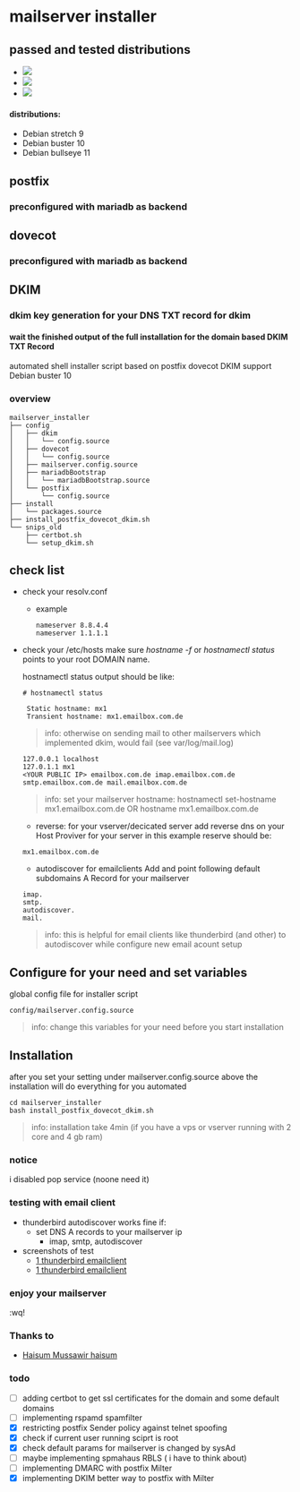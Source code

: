 
# mailserver installer 

## passed and tested distributions
 - ![](https://img.shields.io/badge/debian_9-stretch-green)
 - ![](https://img.shields.io/badge/debian_10-buster-green)
 - ![](https://img.shields.io/badge/debian_11-bullseye-green)
   
#### distributions:
- Debian stretch 9
- Debian buster 10
- Debian bullseye 11

## postfix 
### preconfigured with mariadb as backend
## dovecot
### preconfigured with mariadb as backend
## DKIM
### dkim key generation for your DNS TXT record for dkim
#### wait the finished output of the full installation for the domain based DKIM TXT Record

automated shell installer script based on postfix dovecot DKIM support Debian buster 10

### overview
```
mailserver_installer
├── config
│   ├── dkim
│   │   └── config.source
│   ├── dovecot
│   │   └── config.source
│   ├── mailserver.config.source
│   ├── mariadbBootstrap
│   │   └── mariadbBootstrap.source
│   └── postfix
│       └── config.source
├── install
│   └── packages.source
├── install_postfix_dovecot_dkim.sh
└── snips_old
    ├── certbot.sh
    └── setup_dkim.sh
```

## check list
- check your resolv.conf
  - example 
    ```
    nameserver 8.8.4.4
    nameserver 1.1.1.1
    ```
- check your /etc/hosts
  make sure _hostname_ _-f_ or _hostnamectl_ _status_ points to your root DOMAIN name.
  
  hostnamectl status output should be like:
  ```
  # hostnamectl status
  
   Static hostname: mx1
   Transient hostname: mx1.emailbox.com.de
  ```
  >info: otherwise on sending mail to other mailservers which implemented dkim, would fail (see var/log/mail.log)

  ```
  127.0.0.1	localhost
  127.0.1.1	mx1
  <YOUR PUBLIC IP> emailbox.com.de imap.emailbox.com.de smtp.emailbox.com.de mail.emailbox.com.de
  ```
  >info: set your mailserver hostname: hostnamectl set-hostname mx1.emailbox.com.de OR hostname mx1.emailbox.com.de

  - reverse: for your vserver/decicated server add reverse dns on your  Host Proviver for your server
  in this example reserve should be:
  ```
  mx1.emailbox.com.de
  ```  
  - autodiscover for emailclients
  Add and point following default subdomains A Record for your mailserver
  ```
  imap.
  smtp.
  autodiscover.
  mail.
  ```
  >info: this is helpful for email clients like thunderbird (and other) to autodiscover while configure new email acount setup
  >
## Configure for your need and set variables
global config file for installer script
```
config/mailserver.config.source
```
> info: change this variables for your need before you start installation

## Installation
after you set your setting under mailserver.config.source above the installation will do everything for you automated
```
cd mailserver_installer
bash install_postfix_dovecot_dkim.sh
```
> info: installation take 4min (if you have a vps or vserver running with 2 core and 4 gb ram)

### notice
i disabled pop service (noone need it)

### testing with email client
- thunderbird autodiscover works fine if:
  - set DNS A records to your mailserver ip
    - imap, smtp, autodiscover 
- screenshots of test
  - [1 thunderbird emailclient](https://github.com/AysadKozanoglu/mailserver-postfix-dovecot-dkim-installer-debian-buster-bullseye/blob/main/emailClient_test_screenshots/thunderbird_autoconfig_test_success.png)
  - [1 thunderbird emailclient](https://github.com/AysadKozanoglu/mailserver-postfix-dovecot-dkim-installer-debian-buster-bullseye/blob/main/emailClient_test_screenshots/thunderbird_autoconfig_check_success.png)
### enjoy your mailserver
:wq!



### Thanks to
-  [Haisum Mussawir haisum](https://github.com/haisum)

### todo
- [ ] adding certbot to get ssl certificates for the domain and some default domains
- [ ] implementing rspamd spamfilter
- [x] restricting postfix Sender policy against telnet spoofing
- [x] check if current user running sciprt is root
- [x] check default params for mailserver is changed by sysAd
- [ ] maybe implementing spmahaus RBLS ( i have to think about)
- [ ] implementing DMARC with postfix Milter
- [x] implementing DKIM better way to postfix with Milter 
